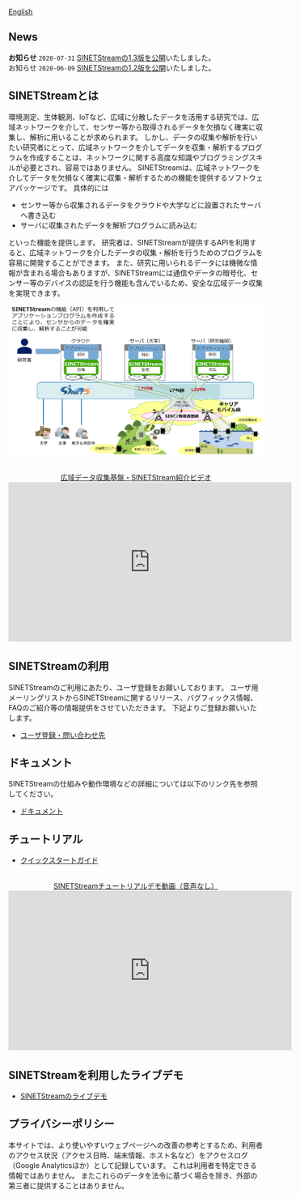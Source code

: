 <!--
Copyright (C) 2019 National Institute of Informatics

Licensed to the Apache Software Foundation (ASF) under one
or more contributor license agreements.  See the NOTICE file
distributed with this work for additional information
regarding copyright ownership.  The ASF licenses this file
to you under the Apache License, Version 2.0 (the
"License"); you may not use this file except in compliance
with the License.  You may obtain a copy of the License at

  http://www.apache.org/licenses/LICENSE-2.0

Unless required by applicable law or agreed to in writing,
software distributed under the License is distributed on an
"AS IS" BASIS, WITHOUT WARRANTIES OR CONDITIONS OF ANY
KIND, either express or implied.  See the License for the
specific language governing permissions and limitations
under the License.
--->

[English](index.en.md)

## News

**お知らせ** `2020-07-31` [SINETStreamの1.3版を公開](docs/news/20200731-release_v13.md)いたしました。  
お知らせ `2020-06-09` [SINETStreamの1.2版を公開](docs/news/20200609-release_v12.md)いたしました。  

## SINETStreamとは

環境測定、生体観測、IoTなど、広域に分散したデータを活用する研究では、広域ネットワークを介して、センサー等から取得されるデータを欠損なく確実に収集し、解析に用いることが求められます。
しかし、データの収集や解析を行いたい研究者にとって、広域ネットワークを介してデータを収集・解析するプログラムを作成することは、ネットワークに関する高度な知識やプログラミングスキルが必要とされ、容易ではありません。
SINETStreamは、広域ネットワークを介してデータを欠損なく確実に収集・解析するための機能を提供するソフトウェアパッケージです。
具体的には

* センサー等から収集されるデータをクラウドや大学などに設置されたサーバへ書き込む
* サーバに収集されたデータを解析プログラムに読み込む

といった機能を提供します。
研究者は、SINETStreamが提供するAPIを利用すると、広域ネットワークを介したデータの収集・解析を行うためのプログラムを容易に開発することができます。
また、研究に用いられるデータには機微な情報が含まれる場合もありますが、SINETStreamには通信やデータの暗号化、センサー等のデバイスの認証を行う機能も含んでいるため、安全な広域データ収集を実現できます。

![SINETStreamの概観](docs/images/sinetstream-00.png)

<div align="center">
<br/>
<a href="https://www.youtube.com/watch?v=Z0wlUi4lr6c">広域データ収集基盤・SINETStream紹介ビデオ</a>
<br/>
<iframe width="560" height="315" src="https://www.youtube.com/embed/Z0wlUi4lr6c" frameborder="0" allow="accelerometer; autoplay; encrypted-media; gyroscope; picture-in-picture" allowfullscreen></iframe>
</div>

## SINETStreamの利用

SINETStreamのご利用にあたり、ユーザ登録をお願いしております。
ユーザ用メーリングリストからSINETStreamに関するリリース、バグフィックス情報、
FAQのご紹介等の情報提供をさせていただきます。
下記よりご登録お願いいたします。

* [ユーザ登録・問い合わせ先](https://reg.nii.ac.jp/m/sinetstream_user_registration)

## ドキュメント

SINETStreamの仕組みや動作環境などの詳細については以下のリンク先を参照してください。
* [ドキュメント](README.md)

## チュートリアル

* [クイックスタートガイド](docs/tutorial/index.md)

<div align="center">
<br/>
<a href="https://www.youtube.com/watch?v=4fOJZ-Z4Q8Q">SINETStreamチュートリアルデモ動画（音声なし）</a>
<br/>
<iframe width="560" height="315" src="https://www.youtube.com/embed/4fOJZ-Z4Q8Q" frameborder="0" allow="accelerometer; autoplay; encrypted-media; gyroscope; picture-in-picture" allowfullscreen></iframe>
</div>

## SINETStreamを利用したライブデモ

* [SINETStreamのライブデモ](docs/livedemo/livedemo.md)

## プライバシーポリシー

本サイトでは、より使いやすいウェブページへの改善の参考とするため、利用者のアクセス状況（アクセス日時、端末情報、ホスト名など）をアクセスログ（Google Analyticsほか）として記録しています。
これは利用者を特定できる情報ではありません。
またこれらのデータを法令に基づく場合を除き、外部の第三者に提供することはありません。
